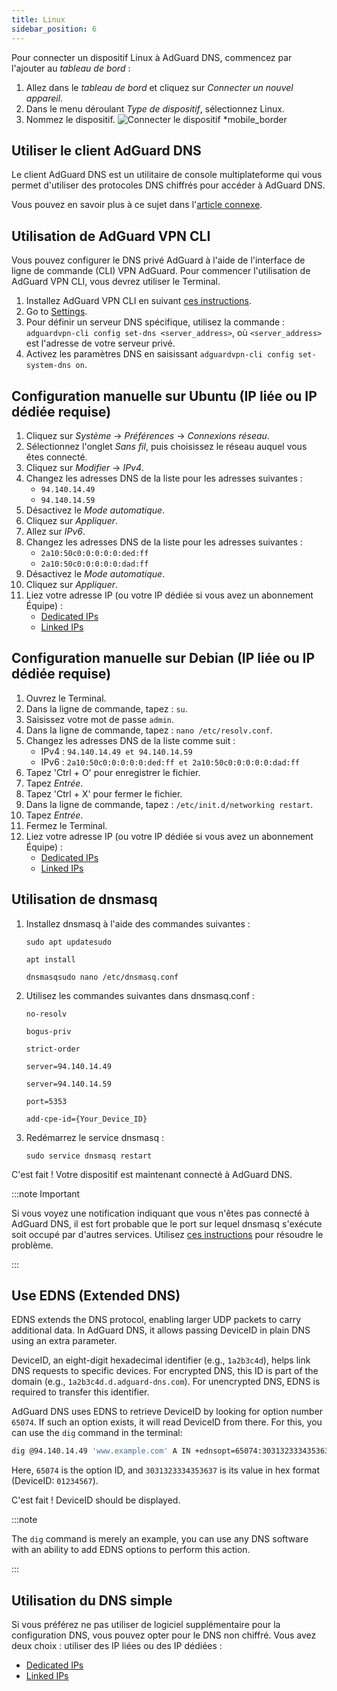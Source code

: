 ```yaml
---
title: Linux
sidebar_position: 6
---
```


Pour connecter un dispositif Linux à AdGuard DNS, commencez par l'ajouter au _tableau de bord_ :

1. Allez dans le _tableau de bord_ et cliquez sur _Connecter un nouvel appareil_.
2. Dans le menu déroulant _Type de dispositif_, sélectionnez Linux.
3. Nommez le dispositif.
   ![Connecter le dispositif \*mobile\_border](https://cdn.adtidy.org/content/kb/dns/private/new_dns/connect/choose_linux.png)

## Utiliser le client AdGuard DNS

Le client AdGuard DNS est un utilitaire de console multiplateforme qui vous permet d'utiliser des protocoles DNS chiffrés pour accéder à AdGuard DNS.

Vous pouvez en savoir plus à ce sujet dans l'[article connexe](/dns-client/overview/).

## Utilisation de AdGuard VPN CLI

Vous pouvez configurer le DNS privé AdGuard à l'aide de l'interface de ligne de commande (CLI) VPN AdGuard. Pour commencer l'utilisation de AdGuard VPN CLI, vous devrez utiliser le Terminal.

1. Installez AdGuard VPN CLI en suivant [ces instructions](https://adguard-vpn.com/kb/adguard-vpn-for-linux/installation/).
2. Go to [Settings](https://adguard-vpn.com/kb/adguard-vpn-for-linux/settings/).
3. Pour définir un serveur DNS spécifique, utilisez la commande : `adguardvpn-cli config set-dns <server_address>`, où `<server_address>` est l'adresse de votre serveur privé.
4. Activez les paramètres DNS en saisissant `adguardvpn-cli config set-system-dns on`.

## Configuration manuelle sur Ubuntu (IP liée ou IP dédiée requise)

1. Cliquez sur _Système_ → _Préférences_ → _Connexions réseau_.
2. Sélectionnez l'onglet _Sans fil_, puis choisissez le réseau auquel vous êtes connecté.
3. Cliquez sur _Modifier_ → _IPv4_.
4. Changez les adresses DNS de la liste pour les adresses suivantes :
   - `94.140.14.49`
   - `94.140.14.59`
5. Désactivez le _Mode automatique_.
6. Cliquez sur _Appliquer_.
7. Allez sur _IPv6_.
8. Changez les adresses DNS de la liste pour les adresses suivantes :
   - `2a10:50c0:0:0:0:0:ded:ff`
   - `2a10:50c0:0:0:0:0:dad:ff`
9. Désactivez le _Mode automatique_.
10. Cliquez sur _Appliquer_.
11. Liez votre adresse IP (ou votre IP dédiée si vous avez un abonnement Équipe) :
    - [Dedicated IPs](/private-dns/connect-devices/other-options/dedicated-ip.md)
    - [Linked IPs](/private-dns/connect-devices/other-options/linked-ip.md)

## Configuration manuelle sur Debian (IP liée ou IP dédiée requise)

1. Ouvrez le Terminal.
2. Dans la ligne de commande, tapez : `su`.
3. Saisissez votre mot de passe `admin`.
4. Dans la ligne de commande, tapez : `nano /etc/resolv.conf`.
5. Changez les adresses DNS de la liste comme suit :
   - IPv4 : `94.140.14.49 et 94.140.14.59`
   - IPv6 : `2a10:50c0:0:0:0:0:ded:ff et 2a10:50c0:0:0:0:0:dad:ff`
6. Tapez 'Ctrl + O' pour enregistrer le fichier.
7. Tapez _Entrée_.
8. Tapez 'Ctrl + X' pour fermer le fichier.
9. Dans la ligne de commande, tapez : `/etc/init.d/networking restart`.
10. Tapez _Entrée_.
11. Fermez le Terminal.
12. Liez votre adresse IP (ou votre IP dédiée si vous avez un abonnement Équipe) :
    - [Dedicated IPs](/private-dns/connect-devices/other-options/dedicated-ip.md)
    - [Linked IPs](/private-dns/connect-devices/other-options/linked-ip.md)

## Utilisation de dnsmasq

1. Installez dnsmasq à l'aide des commandes suivantes :

   `sudo apt updatesudo`

   `apt install`

   `dnsmasqsudo nano /etc/dnsmasq.conf`

2. Utilisez les commandes suivantes dans dnsmasq.conf :

   `no-resolv`

   `bogus-priv`

   `strict-order`

   `server=94.140.14.49`

   `server=94.140.14.59`

   `port=5353`

   `add-cpe-id={Your_Device_ID}`

3. Redémarrez le service dnsmasq :

   `sudo service dnsmasq restart`

C'est fait ! Votre dispositif est maintenant connecté à AdGuard DNS.

:::note Important

Si vous voyez une notification indiquant que vous n'êtes pas connecté à AdGuard DNS, il est fort probable que le port sur lequel dnsmasq s'exécute soit occupé par d'autres services. Utilisez [ces instructions](https://github.com/AdguardTeam/AdGuardHome/wiki/FAQ#bindinuse) pour résoudre le problème.

:::

## Use EDNS (Extended DNS)

EDNS extends the DNS protocol, enabling larger UDP packets to carry additional data. In AdGuard DNS, it allows passing DeviceID in plain DNS using an extra parameter.

DeviceID, an eight-digit hexadecimal identifier (e.g., `1a2b3c4d`), helps link DNS requests to specific devices. For encrypted DNS, this ID is part of the domain (e.g., `1a2b3c4d.d.adguard-dns.com`). For unencrypted DNS, EDNS is required to transfer this identifier.

AdGuard DNS uses EDNS to retrieve DeviceID by looking for option number `65074`. If such an option exists, it will read DeviceID from there. For this, you can use the `dig` command in the terminal:

```sh
dig @94.140.14.49 'www.example.com' A IN +ednsopt=65074:3031323334353637
```

Here, `65074` is the option ID, and `3031323334353637` is its value in hex format (DeviceID: `01234567`).

C'est fait ! DeviceID should be displayed.

:::note

The `dig` command is merely an example, you can use any DNS software with an ability to add EDNS options to perform this action.

:::

## Utilisation du DNS simple

Si vous préférez ne pas utiliser de logiciel supplémentaire pour la configuration DNS, vous pouvez opter pour le DNS non chiffré. Vous avez deux choix : utiliser des IP liées ou des IP dédiées :

- [Dedicated IPs](/private-dns/connect-devices/other-options/dedicated-ip.md)
- [Linked IPs](/private-dns/connect-devices/other-options/linked-ip.md)
